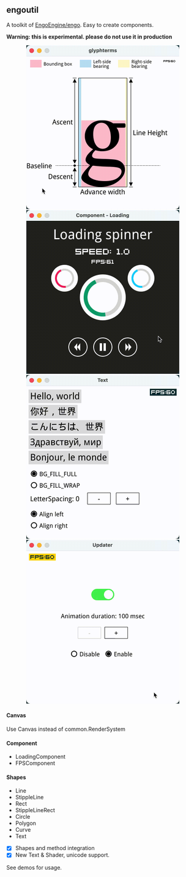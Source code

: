 ## engoutil

A toolkit of [EngoEngine/engo](https://github.com/EngoEngine/engo). Easy to create components.

**Warning: this is experimental. please do not use it in production**

<p align="center">
<img src="https://github.com/kayon/engoutil/raw/master/images/glyphterms.gif" width="400" height="428" alt="glyphterms">
<img src="https://github.com/kayon/engoutil/raw/master/images/loading.gif" width="400" height="428" alt="loading">
<img src="https://github.com/kayon/engoutil/raw/master/images/text.gif" width="400" height="428" alt="text">
<img src="https://github.com/kayon/engoutil/raw/master/images/updater.gif" width="400" height="428" alt="updater">
</p>

#### Canvas 
Use Canvas instead of common.RenderSystem

#### Component
- LoadingComponent
- FPSComponent

#### Shapes
- Line
- StippleLine
- Rect
- StippleLineRect
- Circle
- Polygon
- Curve
- Text 


- [x] Shapes and method integration   
- [x] New Text & Shader, unicode support.

See demos for usage.
